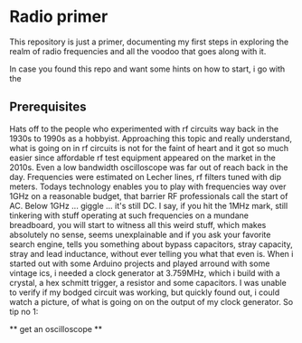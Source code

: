 # Radio primer

This repository is just a primer, documenting my first steps in exploring the realm of radio frequencies and all the voodoo that goes along with it.

In case you found this repo and want some hints on how to start, i go with the

## Prerequisites

Hats off to the people who experimented with rf circuits way back in the 1930s to 1990s as a hobbyist. Approaching this topic and really understand, what is
going on in rf circuits is not for the faint of heart and it got so much easier
since affordable rf test equipment appeared on the market in the 2010s. Even a low
bandwidth oscilloscope was far out of reach back in the day. Frequencies were estimated on Lecher lines, rf filters tuned with dip meters. Todays technology enables you
to play with frequencies way over 1GHz on a reasonable budget, that barrier RF professionals call the start of
AC. Below 1GHz ... giggle ... it's still DC. I say, if you hit the 1MHz mark, still tinkering
with stuff operating at such frequencies on a mundane breadboard, you will start to witness all
this weird stuff, which makes absolutely no sense, seems unexplainable and if you ask your
favorite search engine, tells you something about bypass capacitors, stray capacity, stray and lead inductance, without ever telling you what that even is.
When i started out with some Arduino projects and played arround with some vintage ics, i
needed a clock generator at 3.759MHz, which i build with a crystal, a hex schmitt trigger, a
resistor and some capacitors. I was unable to verify if my bodged circuit was working, but
quickly found out, i could watch a picture, of what is going on on the output of my clock generator. So tip no 1:

** get an oscilloscope **


